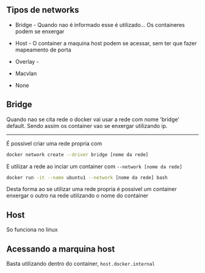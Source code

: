 ## Tipos de networks

- Bridge - Quando nao é informado esse é utilizado... Os containeres podem se enxergar

- Host - O container a maquina host podem se acessar, sem ter que fazer mapeamento de porta

- Overlay - 

- Macvlan

- None

## Bridge

Quando nao se cita rede o docker vai usar a rede com nome 'bridge' default. 
Sendo assim os container vao se enxergar utilizando ip.

---

É possivel criar uma rede propria com

```sh
docker network create --driver bridge [nome da rede]
```

E utilizar a rede ao inciar um container com `--network [nome da rede]`

```sh
docker run -it --name ubuntu1 --network [nome da rede] bash
```

Desta forma ao se utilizar uma rede propria é possivel um container enxergar o outro na rede utilizando o nome do container

## Host

So funciona no linux

## Acessando a marquina host

Basta utilizando dentro do container, `host.docker.internal`